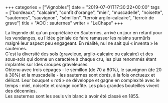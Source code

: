 +++
categories = ["Vignobles"]
date = "2019-07-01T17:30:22+00:00"
tags = ["bordeaux", "calcaire", "confit d'orange", "miel", "muscadelle", "noisette", "sauternes", "sauvignon", "sémillon", "terroir argilo-calcaire", "terroir de grave"] 
title = "AOC : sauternes"
writer = "LeChaps"
+++

La légende dit qu'un propriétaire en Sauternes, arrivé un jour en retard pour les vendanges, eu l'idée géniale de faire ramasser les raisins surmûrîs malgré leur aspect peu engageant. En réalité, nul ne sait qui « inventa » le sauternes.  
C'est la diversité des sols (graveleux, argilo-calcaire ou calcaire) et des sous-sols qui donne un caractère à chaque cru, les plus renommés étant implantés sur ldes croupes graveleuses.  
Obtenu avec trois cépages - le sémillon (de 70 à 80%), le sauvignon (de 20 à 30%) et la muscadelle - les sauternes sont dorés, à la fois onctueux et délicat. Leur bouquet « roti » se développe et gagne en complexité avec le temps : miel, noisette et orange confite. Les plus grandes bouteilles vivent des décennies.  
Les sauternes sont les seuls vin blanc à avoir été classé en 1855.
